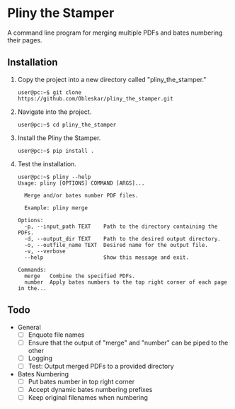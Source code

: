# Pliny the Stamper
A command line program for merging multiple PDFs and bates numbering their pages.

## Installation
1. Copy the project into a new directory called "pliny_the_stamper."
    ```console
    user@pc:~$ git clone https://github.com/Obleskar/pliny_the_stamper.git
    ```      
2. Navigate into the project.
    ```console
    user@pc:~$ cd pliny_the_stamper
    ```
3. Install the Pliny the Stamper.
    ```console
    user@pc:~$ pip install .
    ```
4. Test the installation.
    ```console
    user@pc:~$ pliny --help
    Usage: pliny [OPTIONS] COMMAND [ARGS]...
     
      Merge and/or bates number PDF files.
     
      Example: pliny merge
     
    Options:
      -p, --input_path TEXT    Path to the directory containing the PDFs.
      -d, --output_dir TEXT    Path to the desired output directory.
      -o, --outfile_name TEXT  Desired name for the output file.
      -v, --verbose
      --help                   Show this message and exit.

    Commands:
      merge   Combine the specified PDFs.
      number  Apply bates numbers to the top right corner of each page in the...
    ```

## Todo
- General
    - [ ] Enquote file names
    - [ ] Ensure that the output of "merge" and "number" can be piped to the other
    - [ ] Logging
    - [ ] Test: Output merged PDFs to a provided directory
- Bates Numbering
    - [ ] Put bates number in top right corner
    - [ ] Accept dynamic bates numbering prefixes
    - [ ] Keep original filenames when numbering
